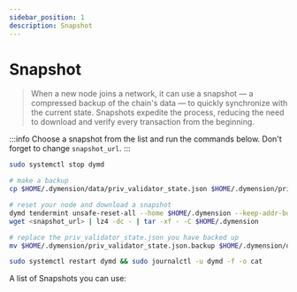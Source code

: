 ```yaml
---
sidebar_position: 1
description: Snapshot
---
```


# Snapshot

> When a new node joins a network, it can use a snapshot — a compressed backup of the chain's data — to quickly synchronize with the current state. Snapshots expedite the process, reducing the need to download and verify every transaction from the beginning.

:::info
Choose a snapshot from the list and run the commands below. Don't forget to change `snapshot_url`.
:::


```bash
sudo systemctl stop dymd

# make a backup
cp $HOME/.dymension/data/priv_validator_state.json $HOME/.dymension/priv_validator_state.json.backup 

# reset your node and download a snapshot
dymd tendermint unsafe-reset-all --home $HOME/.dymension --keep-addr-book 
wget <snapshot_url> | lz4 -dc - | tar -xf - -C $HOME/.dymension

# replace the priv_validator_state.json you have backed up
mv $HOME/.dymension/priv_validator_state.json.backup $HOME/.dymension/data/priv_validator_state.json 

sudo systemctl restart dymd && sudo journalctl -u dymd -f -o cat
```

A list of Snapshots you can use:
